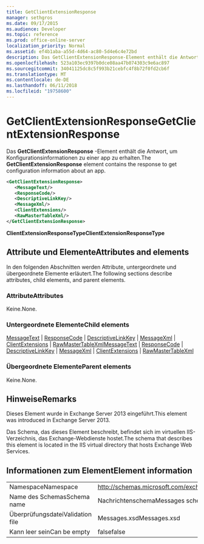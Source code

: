 ```yaml
---
title: GetClientExtensionResponse
manager: sethgros
ms.date: 09/17/2015
ms.audience: Developer
ms.topic: reference
ms.prod: office-online-server
localization_priority: Normal
ms.assetid: ef4b1aba-a55d-4d64-ac80-5d4e6c4e72bd
description: Das GetClientExtensionResponse-Element enthält die Antwort, um Konfigurationsinformationen zu einer app zu erhalten.
ms.openlocfilehash: 523a103ec9397b0dce08aa47b074303c9e6ac897
ms.sourcegitcommit: 34041125dc8c5f993b21cebfc4f8b72f0fd2cb6f
ms.translationtype: MT
ms.contentlocale: de-DE
ms.lasthandoff: 06/11/2018
ms.locfileid: "19758600"
---
```

# <a name="getclientextensionresponse"></a><span data-ttu-id="e361b-103">GetClientExtensionResponse</span><span class="sxs-lookup"><span data-stu-id="e361b-103">GetClientExtensionResponse</span></span>

<span data-ttu-id="e361b-104">Das **GetClientExtensionResponse** -Element enthält die Antwort, um Konfigurationsinformationen zu einer app zu erhalten.</span><span class="sxs-lookup"><span data-stu-id="e361b-104">The **GetClientExtensionResponse** element contains the response to get configuration information about an app.</span></span> 
  
```XML
<GetClientExtensionResponse>
   <MessageText/>
   <ResponseCode/>
   <DescriptiveLinkKey/>
   <MessageXml/>
   <ClientExtensions/>
   <RawMasterTableXml/>
</GetClientExtensionResponse>
```

 <span data-ttu-id="e361b-105">**ClientExtensionResponseType**</span><span class="sxs-lookup"><span data-stu-id="e361b-105">**ClientExtensionResponseType**</span></span>
## <a name="attributes-and-elements"></a><span data-ttu-id="e361b-106">Attribute und Elemente</span><span class="sxs-lookup"><span data-stu-id="e361b-106">Attributes and elements</span></span>

<span data-ttu-id="e361b-107">In den folgenden Abschnitten werden Attribute, untergeordnete und übergeordnete Elemente erläutert.</span><span class="sxs-lookup"><span data-stu-id="e361b-107">The following sections describe attributes, child elements, and parent elements.</span></span>
  
### <a name="attributes"></a><span data-ttu-id="e361b-108">Attribute</span><span class="sxs-lookup"><span data-stu-id="e361b-108">Attributes</span></span>

<span data-ttu-id="e361b-109">Keine.</span><span class="sxs-lookup"><span data-stu-id="e361b-109">None.</span></span>
  
### <a name="child-elements"></a><span data-ttu-id="e361b-110">Untergeordnete Elemente</span><span class="sxs-lookup"><span data-stu-id="e361b-110">Child elements</span></span>

<span data-ttu-id="e361b-111">[MessageText](messagetext.md) | [ResponseCode](responsecode.md) | [DescriptiveLinkKey](descriptivelinkkey.md) | [MessageXml](messagexml.md) | [ClientExtensions](clientextensions.md) | [RawMasterTableXml](rawmastertablexml.md)</span><span class="sxs-lookup"><span data-stu-id="e361b-111">[MessageText](messagetext.md) | [ResponseCode](responsecode.md) | [DescriptiveLinkKey](descriptivelinkkey.md) | [MessageXml](messagexml.md) | [ClientExtensions](clientextensions.md) | [RawMasterTableXml](rawmastertablexml.md)</span></span>
  
### <a name="parent-elements"></a><span data-ttu-id="e361b-112">Übergeordnete Elemente</span><span class="sxs-lookup"><span data-stu-id="e361b-112">Parent elements</span></span>

<span data-ttu-id="e361b-113">Keine.</span><span class="sxs-lookup"><span data-stu-id="e361b-113">None.</span></span>
  
## <a name="remarks"></a><span data-ttu-id="e361b-114">Hinweise</span><span class="sxs-lookup"><span data-stu-id="e361b-114">Remarks</span></span>

<span data-ttu-id="e361b-115">Dieses Element wurde in Exchange Server 2013 eingeführt.</span><span class="sxs-lookup"><span data-stu-id="e361b-115">This element was introduced in Exchange Server 2013.</span></span>
  
<span data-ttu-id="e361b-116">Das Schema, das dieses Element beschreibt, befindet sich im virtuellen IIS-Verzeichnis, das Exchange-Webdienste hostet.</span><span class="sxs-lookup"><span data-stu-id="e361b-116">The schema that describes this element is located in the IIS virtual directory that hosts Exchange Web Services.</span></span>
  
## <a name="element-information"></a><span data-ttu-id="e361b-117">Informationen zum Element</span><span class="sxs-lookup"><span data-stu-id="e361b-117">Element information</span></span>

|||
|:-----|:-----|
|<span data-ttu-id="e361b-118">Namespace</span><span class="sxs-lookup"><span data-stu-id="e361b-118">Namespace</span></span>  <br/> |http://schemas.microsoft.com/exchange/services/2006/messages  <br/> |
|<span data-ttu-id="e361b-119">Name des Schemas</span><span class="sxs-lookup"><span data-stu-id="e361b-119">Schema name</span></span>  <br/> |<span data-ttu-id="e361b-120">Nachrichtenschema</span><span class="sxs-lookup"><span data-stu-id="e361b-120">Messages schema</span></span>  <br/> |
|<span data-ttu-id="e361b-121">Überprüfungsdatei</span><span class="sxs-lookup"><span data-stu-id="e361b-121">Validation file</span></span>  <br/> |<span data-ttu-id="e361b-122">Messages.xsd</span><span class="sxs-lookup"><span data-stu-id="e361b-122">Messages.xsd</span></span>  <br/> |
|<span data-ttu-id="e361b-123">Kann leer sein</span><span class="sxs-lookup"><span data-stu-id="e361b-123">Can be empty</span></span>  <br/> |<span data-ttu-id="e361b-124">false</span><span class="sxs-lookup"><span data-stu-id="e361b-124">false</span></span>  <br/> |
   

